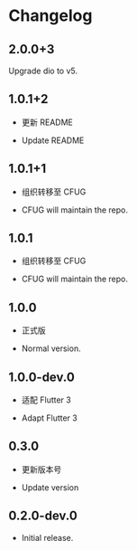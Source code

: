 # Changelog

## 2.0.0+3

Upgrade dio to v5.

## 1.0.1+2

* 更新 README

* Update README

## 1.0.1+1

* 组织转移至 CFUG

* CFUG will maintain the repo.

## 1.0.1

* 组织转移至 CFUG

* CFUG will maintain the repo.

## 1.0.0

* 正式版

* Normal version.

## 1.0.0-dev.0

* 适配 Flutter 3

* Adapt Flutter 3

## 0.3.0

* 更新版本号

* Update version

## 0.2.0-dev.0

* Initial release.
